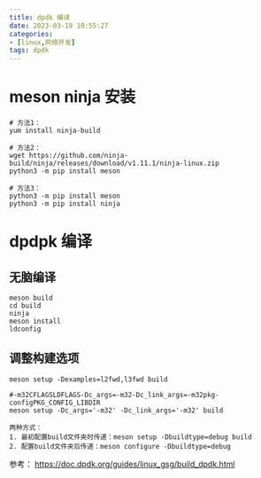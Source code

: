 ```yaml
---
title: dpdk 编译
date: 2023-03-19 10:55:27
categories:
- [linux,网络开发]
tags: dpdk
---
```


# meson ninja 安装
```shell
# 方法1：
yum install ninja-build

# 方法2：
wget https://github.com/ninja-build/ninja/releases/download/v1.11.1/ninja-linux.zip
python3 -m pip install meson

# 方法3：
python3 -m pip install meson
python3 -m pip install ninja
```

# dpdpk 编译
## 无脑编译
```shell
meson build
cd build
ninja
meson install
ldconfig
```

## 调整构建选项
```shell
meson setup -Dexamples=l2fwd,l3fwd build

#-m32CFLAGSLDFLAGS-Dc_args=-m32-Dc_link_args=-m32pkg-configPKG_CONFIG_LIBDIR
meson setup -Dc_args='-m32' -Dc_link_args='-m32' build

两种方式：
1. 最初配置build文件夹时传递：meson setup -Dbuildtype=debug build
2. 配置build文件夹后传递：meson configure -Dbuildtype=debug
```

参考：
https://doc.dpdk.org/guides/linux_gsg/build_dpdk.html